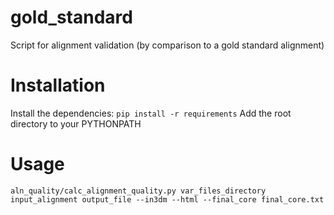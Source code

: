 # gold_standard
Script for alignment validation (by comparison to a gold standard alignment)

# Installation
Install the dependencies:
`pip install -r requirements`
Add the root directory to your PYTHONPATH

# Usage
`aln_quality/calc_alignment_quality.py var_files_directory input_alignment output_file --in3dm --html --final_core final_core.txt`
